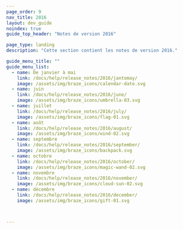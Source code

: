 ```yaml
---
page_order: 9
nav_title: 2016
layout: dev_guide
noindex: true
guide_top_header: "Notes de version 2016"

page_type: landing
description: "Cette section contient les notes de version 2016."

guide_menu_title: ""
guide_menu_list:
  - name: De janvier à mai
    link: /docs/help/release_notes/2016/jantomay/
    image: /assets/img/braze_icons/calendar-date.svg
  - name: juin
    link: /docs/help/release_notes/2016/june/
    image: /assets/img/braze_icons/umbrella-03.svg
  - name: juillet
    link: /docs/help/release_notes/2016/july/
    image: /assets/img/braze_icons/flag-01.svg
  - name: août
    link: /docs/help/release_notes/2016/august/
    image: /assets/img/braze_icons/wind-02.svg
  - name: septembre
    link: /docs/help/release_notes/2016/september/
    image: /assets/img/braze_icons/backpack.svg
  - name: octobre
    link: /docs/help/release_notes/2016/october/
    image: /assets/img/braze_icons/magic-wand-02.svg
  - name: novembre
    link: /docs/help/release_notes/2016/november/
    image: /assets/img/braze_icons/cloud-sun-02.svg
  - name: décembre
    link: /docs/help/release_notes/2016/december/
    image: /assets/img/braze_icons/gift-01.svg



---
```

